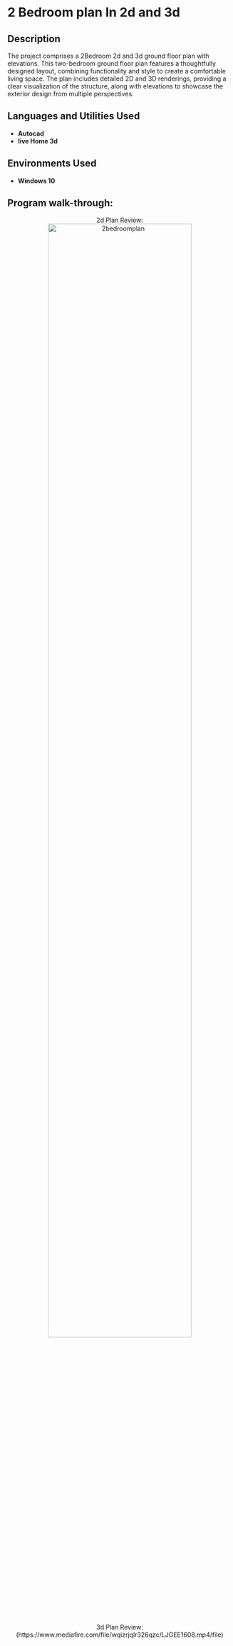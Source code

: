 <h1>2 Bedroom plan In 2d and 3d</h1>
<h2>Description</h2>
The project comprises a 2Bedroom 2d and 3d ground floor plan with elevations. This two-bedroom ground floor plan features a thoughtfully designed layout, combining functionality and style to create a comfortable living space. The plan includes detailed 2D and 3D renderings, providing a clear visualization of the structure, along with elevations to showcase the exterior design from multiple perspectives.
<br />

<h2>Languages and Utilities Used</h2>

- <b>Autocad</b> 
- <b>live Home 3d</b>

<h2>Environments Used </h2>

- <b>Windows 10</b>

<h2>Program walk-through:</h2>

<p align="center">
2d Plan Review: <br/>
<img src=https://imgur.com/21l6GFo.png height="80%" width="80%" alt="2bedroomplan"/>
<br />
<br />
3d Plan Review:  <br/>
(https://www.mediafire.com/file/wqizrjqlr326qzc/LJGEE1608.mp4/file)
</p>

<!--
 ```diff
- text in red
+ text in green
! text in orange
# text in gray
@@ text in purple (and bold)@@
```
--!>

